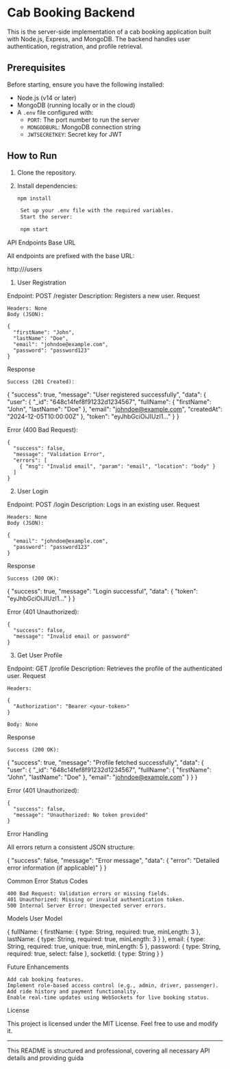 # Cab Booking Backend

This is the server-side implementation of a cab booking application built with Node.js, Express, and MongoDB. The backend handles user authentication, registration, and profile retrieval.

## Prerequisites

Before starting, ensure you have the following installed:

- Node.js (v14 or later)
- MongoDB (running locally or in the cloud)
- A `.env` file configured with:
  - `PORT`: The port number to run the server
  - `MONGODBURL`: MongoDB connection string
  - `JWTSECRETKEY`: Secret key for JWT

## How to Run

1. Clone the repository.
2. Install dependencies:

   ```bash
   npm install

    Set up your .env file with the required variables.
    Start the server:

    npm start
   ```

API Endpoints
Base URL

All endpoints are prefixed with the base URL:

http://<your-server-domain>/users

1. User Registration

Endpoint: POST /register
Description: Registers a new user.
Request

    Headers: None
    Body (JSON):

    {
      "firstName": "John",
      "lastName": "Doe",
      "email": "johndoe@example.com",
      "password": "password123"
    }

Response

    Success (201 Created):

{
"success": true,
"message": "User registered successfully",
"data": {
"user": {
"\_id": "648c14fef8f91232d1234567",
"fullName": {
"firstName": "John",
"lastName": "Doe"
},
"email": "johndoe@example.com",
"createdAt": "2024-12-05T10:00:00Z"
},
"token": "eyJhbGciOiJIUzI1..."
}
}

Error (400 Bad Request):

    {
      "success": false,
      "message": "Validation Error",
      "errors": [
        { "msg": "Invalid email", "param": "email", "location": "body" }
      ]
    }

2. User Login

Endpoint: POST /login
Description: Logs in an existing user.
Request

    Headers: None
    Body (JSON):

    {
      "email": "johndoe@example.com",
      "password": "password123"
    }

Response

    Success (200 OK):

{
"success": true,
"message": "Login successful",
"data": {
"token": "eyJhbGciOiJIUzI1..."
}
}

Error (401 Unauthorized):

    {
      "success": false,
      "message": "Invalid email or password"
    }

3. Get User Profile

Endpoint: GET /profile
Description: Retrieves the profile of the authenticated user.
Request

    Headers:

    {
      "Authorization": "Bearer <your-token>"
    }

    Body: None

Response

    Success (200 OK):

{
"success": true,
"message": "Profile fetched successfully",
"data": {
"user": {
"\_id": "648c14fef8f91232d1234567",
"fullName": {
"firstName": "John",
"lastName": "Doe"
},
"email": "johndoe@example.com"
}
}
}

Error (401 Unauthorized):

    {
      "success": false,
      "message": "Unauthorized: No token provided"
    }

Error Handling

All errors return a consistent JSON structure:

{
"success": false,
"message": "Error message",
"data": {
"error": "Detailed error information (if applicable)"
}
}

Common Error Status Codes

    400 Bad Request: Validation errors or missing fields.
    401 Unauthorized: Missing or invalid authentication token.
    500 Internal Server Error: Unexpected server errors.

Models
User Model

{
fullName: {
firstName: { type: String, required: true, minLength: 3 },
lastName: { type: String, required: true, minLength: 3 }
},
email: { type: String, required: true, unique: true, minLength: 5 },
password: { type: String, required: true, select: false },
socketId: { type: String }
}

Future Enhancements

    Add cab booking features.
    Implement role-based access control (e.g., admin, driver, passenger).
    Add ride history and payment functionality.
    Enable real-time updates using WebSockets for live booking status.

License

This project is licensed under the MIT License. Feel free to use and modify it.

---

This README is structured and professional, covering all necessary API details and providing guida
